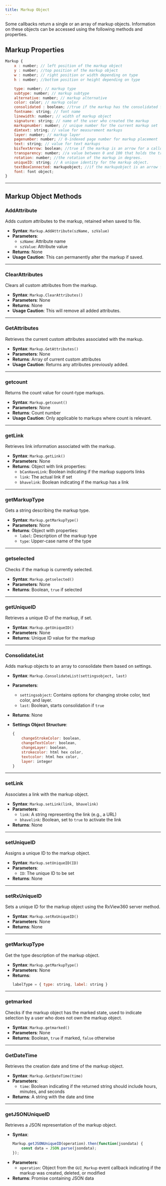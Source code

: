 ```yaml
---
title: Markup Object
---
```


Some callbacks return a single or an array of markup objects. Information on these objects can be accessed using the following methods and properties.

## Markup Properties

```javascript
Markup {
    x : number; // left position of the markup object
    y : number; //top position of the markup object
    w : number; // right position or width depending on type
    h : number; //bottom position or height depending on type

    type: number; // markup type
    subtype: number; // markup subtype
    alternative: number; // markup alternative
    color: color; // markup color
    consolidated : boolean; //true if the markup has the consolidated flag set.
    fontname: string; // font name
    linewidth: number; // width of markup object
    signature: string; // name of the user who created the markup
    markupnumber: number; // unique number for the current markup set
    dimtext: string; // value for measurement markups
    layer: number; // markup layer
    pagenumber: number; // 0-indexed page number for markup placement
    text: string; // value for text markups
    bisTextArrow: boolean; //true if the markup is an arrow for a callout.
    transparency: number; //a value between 0 and 100 that holds the transparency value
    rotation: number; //the rotation of the markup in degrees.
    uniqueID: string; // A unique identity for the markup object.
    textBoxConnected: markupobject; //if the markupobject is an arrow for a callout this is the connected text box connected to it.
    font: font object;
}
```

---

## Markup Object Methods

### AddAttribute

Adds custom attributes to the markup, retained when saved to file.

- **Syntax**: `Markup.AddAttribute(szName, szValue)`
- **Parameters**:
  - `szName`: Attribute name
  - `szValue`: Attribute value
- **Returns**: None
- **Usage Caution**: This can permanently alter the markup if saved.

---

### ClearAttributes

Clears all custom attributes from the markup.

- **Syntax**: `Markup.ClearAttributes()`
- **Parameters**: None
- **Returns**: None
- **Usage Caution**: This will remove all added attributes.

---

### GetAttributes

Retrieves the current custom attributes associated with the markup.

- **Syntax**: `Markup.GetAttributes()`
- **Parameters**: None
- **Returns**: Array of current custom attributes
- **Usage Caution**: Returns any attributes previously added.

---

### getcount

Returns the count value for count-type markups.

- **Syntax**: `Markup.getcount()`
- **Parameters**: None
- **Returns**: Count number
- **Usage Caution**: Only applicable to markups where count is relevant.

---

### getLink

Retrieves link information associated with the markup.

- **Syntax**: `Markup.getLink()`
- **Parameters**: None
- **Returns**: Object with link properties:
  - `bCanHaveLink`: Boolean indicating if the markup supports links
  - `link`: The actual link if set
  - `bhavelink`: Boolean indicating if the markup has a link

---

### getMarkupType

Gets a string describing the markup type.

- **Syntax**: `Markup.getMarkupType()`
- **Parameters**: None
- **Returns**: Object with properties:
  - `label`: Description of the markup type
  - `type`: Upper-case name of the type

---

### getselected

Checks if the markup is currently selected.

- **Syntax**: `Markup.getselected()`
- **Parameters**: None
- **Returns**: Boolean, `true` if selected

---

### getUniqueID

Retrieves a unique ID of the markup, if set.

- **Syntax**: `Markup.getUniqueID()`
- **Parameters**: None
- **Returns**: Unique ID value for the markup

---

### ConsolidateList

Adds markup objects to an array to consolidate them based on settings.

- **Syntax**: `Markup.ConsolidateList(settingsobject, last)`
- **Parameters**:
  - `settingsobject`: Contains options for changing stroke color, text color, and layer.
  - `last`: Boolean, starts consolidation if `true`
- **Returns**: None
- **Settings Object Structure**:

  ```javascript
  {
      changeStrokeColor: boolean,
      changeTextColor: boolean,
      changeLayer: boolean,
      strokecolor: html hex color,
      textcolor: html hex color,
      layer: integer
  }
  ```

---

### setLink

Associates a link with the markup object.

- **Syntax**: `Markup.setLink(link, bhavelink)`
- **Parameters**:
  - `link`: A string representing the link (e.g., a URL)
  - `bhavelink`: Boolean, set to `true` to activate the link
- **Returns**: None

---

### setUniqueID

Assigns a unique ID to the markup object.

- **Syntax**: `Markup.setUniqueID(ID)`
- **Parameters**:
  - `ID`: The unique ID to be set
- **Returns**: None

---

### setRxUniqueID

Sets a unique ID for the markup object using the RxView360 server method.

- **Syntax**: `Markup.setRxUniqueID()`
- **Parameters**: None
- **Returns**: None

---

### getMarkupType

Get the type description of the markup object.

- **Syntax**: `Markup.getMarkupType()`
- **Parameters**: None
- **Returns**: 
  ```javascript
  labelType = { type: string, label: string }
  ```

---

### getmarked

Checks if the markup object has the marked state, used to indicate selection by a user who does not own the markup object.

- **Syntax**: `Markup.getmarked()`
- **Parameters**: None
- **Returns**: Boolean, `true` if marked, `false` otherwise

---

### GetDateTime

Retrieves the creation date and time of the markup object.

- **Syntax**: `Markup.GetDateTime(time)`
- **Parameters**:
  - `time`: Boolean indicating if the returned string should include hours, minutes, and seconds
- **Returns**: A string with the date and time

---

### getJSONUniqueID

Retrieves a JSON representation of the markup object.

- **Syntax**: 
  ```javascript
  Markup.getJSONUniqueID(operation).then(function(jsondata) {
      const data = JSON.parse(jsondata);
  });
- **Parameters**:
  - `operation`: Object from the `GUI_Markup` event callback indicating if the markup was created, deleted, or modified
- **Returns**: Promise containing JSON data
